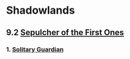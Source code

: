 # Shadowlands
## 9.2 [Sepulcher of the First Ones](Sepulcher%20of%20the%20First%20Ones)
### 1. [Solitary Guardian](Sepulcher%20of%20the%20First%20Ones/Solitary%20Guardian.md)
